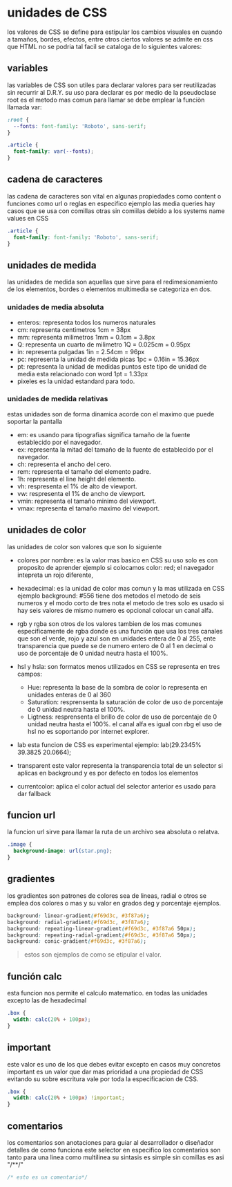 # unidades de CSS

los valores de CSS se define para estipular los cambios visuales en cuando a tamaños, bordes, efectos, entre otros ciertos valores se admite en css que HTML no se podria tal facil se cataloga de lo siguientes valores:

## variables

las variables de CSS son utiles para declarar valores para ser reutilizadas sin recurrir al D.R.Y. su uso para declarar es por medio de la pseudoclase root es el metodo mas comun para llamar se debe emplear la funciòn llamada var:

``` css
:root {
  --fonts: font-family: 'Roboto', sans-serif;
}

.article {
  font-family: var(--fonts);
}
```

## cadena de caracteres

las cadena de caracteres son vital en algunas propiedades como content o funciones como url o reglas en especifico ejemplo las media queries hay casos que se usa con comillas otras sin comiilas debido a los systems name values en CSS

``` css
.article {
  font-family: font-family: 'Roboto', sans-serif;
}
```

## unidades de medida

las unidades de medida son aquellas que sirve para el redimesionamiento de los elementos, bordes o elementos multimedia se categoriza en dos.

### unidades de media absoluta

- enteros: representa todos los numeros naturales
- cm: representa centimetros 1cm = 38px
- mm: representa milimetros 1mm = 0.1cm = 3.8px
- Q: representa un cuarto de milimetro 1Q = 0.025cm = 0.95px
- in: representa pulgadas 1in = 2.54cm = 96px
- pc: representa la unidad de medida picas 1pc = 0.16in = 15.36px
- pt: representa la unidad de medidas puntos este tipo de unidad de media esta relacionado con word 1pt = 1.33px
- pixeles es la unidad estandard para todo.

### unidades de medida relativas

estas unidades son de forma dinamica acorde con el maximo que puede soportar la pantalla

- em: es usando para tipografias significa tamaño de la fuente establecido por el navegador.
- ex: representa la mitad del tamaño de la fuente de establecido por el navegador.
- ch: representa el ancho del cero.
- rem: representa el tamaño del elemento padre.
- 1h: representa el line height del elemento.
- vh: respresenta el 1% de alto de viewport.
- vw: respresenta el 1% de ancho de viewport.
- vmin: representa el tamaño minimo del viewport.
- vmax: representa el tamaño maximo del viewport.

## unidades de color

las unidades de color son valores que son lo siguiente

- colores por nombre: es la valor mas basico en CSS su uso solo es con proposito de aprender ejemplo si colocamos color: red; el navegador intepreta un rojo diferente,
- hexadecimal: es la unidad de color mas comun y la mas utilizada en CSS ejemplo background: #556 tiene dos metodos el metodo de seis numeros y el modo corto de tres nota el metodo de tres solo es usado si hay seis valores de mismo numero es opcional colocar un canal alfa.

- rgb y rgba son otros de los valores tambien de los mas comunes especificamente de rgba donde es una función que usa los tres canales que son el verde, rojo y azul son en unidades entera de 0 al 255, ente transparencia que puede se de numero entero de 0 al 1 en decimal o uso de porcentaje de 0 unidad neutra hasta el 100%.

- hsl y hsla: son formatos menos utilizados en CSS se representa en tres campos: 
   - Hue: representa la base de la sombra de color lo representa en unidades enteras de 0 al 360
   - Saturation: resprensenta la saturación de color de uso de porcentaje de 0 unidad neutra hasta el 100%.
   - Ligtness: resprensenta el brillo de color de uso de porcentaje de 0 unidad neutra hasta el 100%.
 el canal alfa es igual con rbg el uso de hsl no es soportando por internet explorer.

- lab esta funcion de CSS es experimental ejemplo: lab(29.2345% 39.3825 20.0664);

- transparent este valor representa la transparencia total de un selector si aplicas en background y es por defecto en todos los elementos

- currentcolor: aplica el color actual del selector anterior es usado para dar fallback

## funcion url

la funcion url sirve para llamar la ruta de un archivo sea absoluta o relatva.

``` css
.image {
  background-image: url(star.png);
}
```

## gradientes

los gradientes son patrones de colores sea de lineas, radial o otros se emplea dos colores o mas y su valor en grados deg y porcentaje ejemplos.

``` css
background: linear-gradient(#f69d3c, #3f87a6);
background: radial-gradient(#f69d3c, #3f87a6);
background: repeating-linear-gradient(#f69d3c, #3f87a6 50px);
background: repeating-radial-gradient(#f69d3c, #3f87a6 50px);
background: conic-gradient(#f69d3c, #3f87a6);
```

> estos son ejemplos de como se etipular el valor.

## función calc

esta funcion nos permite el calculo matematico. en todas las unidades excepto las de hexadecimal

``` css
.box {
  width: calc(20% + 100px);
}
```

## important

este valor es uno de los que debes evitar excepto en casos muy concretos important es un valor que dar mas prioridad a una propiedad de CSS evitando su sobre escritura vale por toda la especificacion de CSS.

``` css
.box {
  width: calc(20% + 100px) !important;
}
```

## comentarios

los comentarios son anotaciones para guiar al desarrollador o diseñador detalles de como funciona este selector en especifico los comentarios son tanto para una linea como multilinea su sintasis es simple sin comillas es asi "/**/"

``` css
/* esto es un comentario*/
```